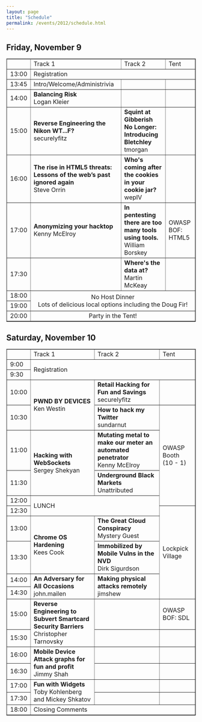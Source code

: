 ```yaml
---
layout: page
title: "Schedule"
permalink: /events/2012/schedule.html
---
```


## Friday, November 9
<table border="1">
<tr>
<td></td>
<td>Track 1</td>
<td>Track 2</td>
<td>Tent</td>
</tr>
<tr>
<td>13:00</td>
<td colspan="3">Registration</td>
</tr>
<tr>
<td>13:45</td>
<td>Intro/Welcome/Administrivia</td>
<td></td>
<td></td>
</tr>
<tr>
<td>14:00</td>
<td><b>Balancing Risk</b><br>Logan Kleier</td>
<td></td>
<td></td>
</tr>
<tr>
<td>15:00</td>
<td><b>Reverse Engineering the Nikon WT...F?</b><br>securelyfitz</td>
<td><b>Squint at Gibberish No Longer: Introducing Bletchley</b><br>tmorgan</td>
<td></td>
</tr>
<tr>
<td>16:00</td>
<td><b>The rise in HTML5 threats: Lessons of the web’s past ignored again</b><br>Steve Orrin</td>
<td><b>Who's coming after the cookies in your cookie jar?</b><br>wepIV</td>
<td></td>
</tr>
<tr>
<td>17:00</td>
<td><b>Anonymizing your hacktop</b><br>Kenny McElroy</td>
<td><b>In pentesting there are too many tools using tools.</b><br>William Borskey</td>
<td>OWASP BOF: HTML5</td>
</tr>
<tr>
<td>17:30</td>
<td></td>
<td><b>Where's the data at?</b><br>Martin McKeay</td>
<td></td>
</tr>
<tr>
<td>18:00</td>
<td colspan="3" rowspan="2" align="center">No Host Dinner<br>
Lots of delicious local options including the Doug Fir!</td>
</tr>
<tr>
<td>19:00</td>
</tr>
<tr>
<td>20:00</td>
<td colspan="3" align="center">Party in the Tent!</td>
</tr>
</table>

## Saturday, November 10
<table border="1">
<tbody>
<tr>
<td>&nbsp;</td>
<td>Track 1</td>
<td>Track 2</td>
<td>Tent</td>
</tr>
<tr>
<td>9:00</td>
<td colspan="3" rowspan="2">Registration</td>
</tr>
<tr>
<td>9:30</td>
</tr>
<tr>
<td>10:00</td>
<td rowspan="2"><strong>PWND BY DEVICES</strong><br />Ken Westin</td>
<td><strong>Retail Hacking for Fun and Savings</strong><br />securelyfitz</td>
<td>&nbsp;</td>
</tr>
<tr>
<td>10:30</td>
<td><strong>How to hack my Twitter</strong><br />sundarnut</td>
<td rowspan="4">OWASP Booth<br />(10 - 1)</td>
</tr>
<tr>
<td>11:00</td>
<td rowspan="2"><strong>Hacking with WebSockets</strong><br />Sergey Shekyan</td>
<td><strong>Mutating metal to make our meter an automated penetrator</strong><br />Kenny McElroy</td>
</tr>
<tr>
<td>11:30</td>
<td><strong>Underground Black Markets</strong><br />Unattributed</td>
</tr>
<tr>
<td>12:00</td>
<td colspan="2" rowspan="2">LUNCH</td>
</tr>
<tr>
<td>12:30</td>
<td rowspan="5">Lockpick Village</td>
</tr>
<tr>
<td>13:00</td>
<td rowspan="2"><strong>Chrome OS Hardening</strong><br />Kees Cook</td>
<td><strong>The Great Cloud Conspiracy</strong><br />Mystery Guest</td>
</tr>
<tr>
<td>13:30</td>
<td><strong>Immobilized by Mobile Vulns in the NVD</strong><br />Dirk Sigurdson</td>
</tr>
<tr>
<td>14:00</td>
<td rowspan="2"><strong>An Adversary for All Occasions</strong><br />john.mailen</td>
<td rowspan="2"><strong>Making physical attacks remotely</strong><br />jimshew</td>
</tr>
<tr>
<td>14:30</td>
</tr>
<tr>
<td>15:00</td>
<td rowspan="2"><strong>Reverse Engineering to Subvert Smartcard Security Barriers</strong><br />Christopher Tarnovsky</td>
<td>&nbsp;</td>
<td>OWASP BOF: SDL</td>
</tr>
<tr>
<td>15:30</td>
<td>&nbsp;</td>
<td>&nbsp;</td>
</tr>
<tr>
<td>16:00</td>
<td rowspan="2"><strong>Mobile Device Attack graphs for fun and profit</strong><br />Jimmy Shah</td>
<td>&nbsp;</td>
<td>&nbsp;</td>
</tr>
<tr>
<td>16:30</td>
<td>&nbsp;</td>
<td>&nbsp;</td>
</tr>
<tr>
<td>17:00</td>
<td rowspan="2"><strong>Fun with Widgets</strong><br />Toby Kohlenberg and Mickey Shkatov</td>
<td>&nbsp;</td>
<td>&nbsp;</td>
</tr>
<tr>
<td>17:30</td>
<td>&nbsp;</td>
<td>&nbsp;</td>
</tr>
<tr>
<td>18:00</td>
<td colspan="3">Closing Comments</td>
</tr>
</tbody>
</table>
